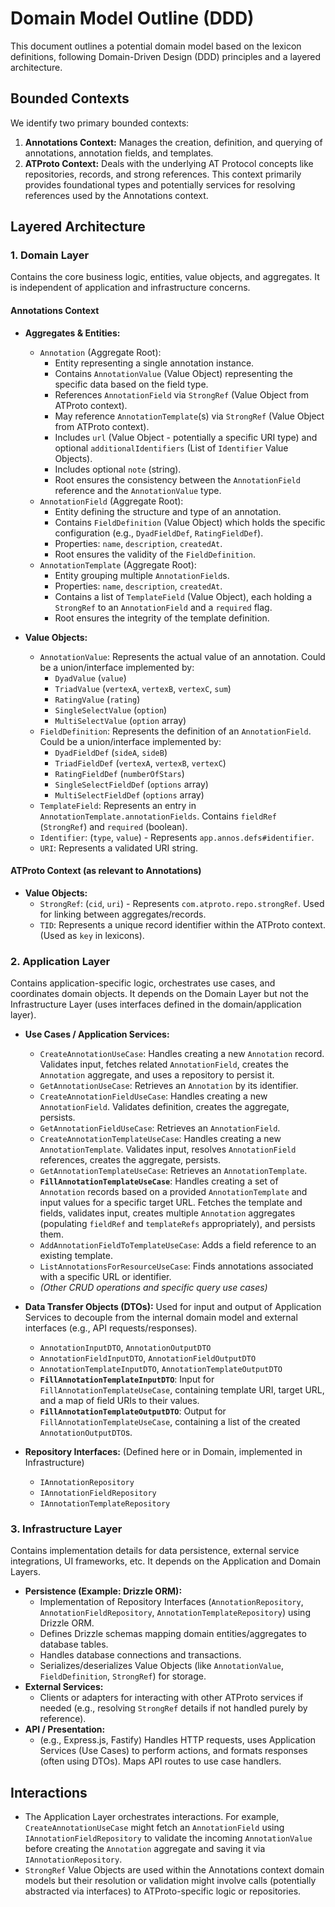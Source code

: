 # Domain Model Outline (DDD)

This document outlines a potential domain model based on the lexicon definitions, following Domain-Driven Design (DDD) principles and a layered architecture.

## Bounded Contexts

We identify two primary bounded contexts:

1.  **Annotations Context:** Manages the creation, definition, and querying of annotations, annotation fields, and templates.
2.  **ATProto Context:** Deals with the underlying AT Protocol concepts like repositories, records, and strong references. This context primarily provides foundational types and potentially services for resolving references used by the Annotations context.

## Layered Architecture

### 1. Domain Layer

Contains the core business logic, entities, value objects, and aggregates. It is independent of application and infrastructure concerns.

#### Annotations Context

*   **Aggregates & Entities:**
    *   `Annotation` (Aggregate Root):
        *   Entity representing a single annotation instance.
        *   Contains `AnnotationValue` (Value Object) representing the specific data based on the field type.
        *   References `AnnotationField` via `StrongRef` (Value Object from ATProto context).
        *   May reference `AnnotationTemplate`(s) via `StrongRef` (Value Object from ATProto context).
        *   Includes `url` (Value Object - potentially a specific URI type) and optional `additionalIdentifiers` (List of `Identifier` Value Objects).
        *   Includes optional `note` (string).
        *   Root ensures the consistency between the `AnnotationField` reference and the `AnnotationValue` type.
    *   `AnnotationField` (Aggregate Root):
        *   Entity defining the structure and type of an annotation.
        *   Contains `FieldDefinition` (Value Object) which holds the specific configuration (e.g., `DyadFieldDef`, `RatingFieldDef`).
        *   Properties: `name`, `description`, `createdAt`.
        *   Root ensures the validity of the `FieldDefinition`.
    *   `AnnotationTemplate` (Aggregate Root):
        *   Entity grouping multiple `AnnotationField`s.
        *   Properties: `name`, `description`, `createdAt`.
        *   Contains a list of `TemplateField` (Value Object), each holding a `StrongRef` to an `AnnotationField` and a `required` flag.
        *   Root ensures the integrity of the template definition.

*   **Value Objects:**
    *   `AnnotationValue`: Represents the actual value of an annotation. Could be a union/interface implemented by:
        *   `DyadValue` (`value`)
        *   `TriadValue` (`vertexA`, `vertexB`, `vertexC`, `sum`)
        *   `RatingValue` (`rating`)
        *   `SingleSelectValue` (`option`)
        *   `MultiSelectValue` (`option` array)
    *   `FieldDefinition`: Represents the definition of an `AnnotationField`. Could be a union/interface implemented by:
        *   `DyadFieldDef` (`sideA`, `sideB`)
        *   `TriadFieldDef` (`vertexA`, `vertexB`, `vertexC`)
        *   `RatingFieldDef` (`numberOfStars`)
        *   `SingleSelectFieldDef` (`options` array)
        *   `MultiSelectFieldDef` (`options` array)
    *   `TemplateField`: Represents an entry in `AnnotationTemplate.annotationFields`. Contains `fieldRef` (`StrongRef`) and `required` (boolean).
    *   `Identifier`: (`type`, `value`) - Represents `app.annos.defs#identifier`.
    *   `URI`: Represents a validated URI string.

#### ATProto Context (as relevant to Annotations)

*   **Value Objects:**
    *   `StrongRef`: (`cid`, `uri`) - Represents `com.atproto.repo.strongRef`. Used for linking between aggregates/records.
    *   `TID`: Represents a unique record identifier within the ATProto context. (Used as `key` in lexicons).

### 2. Application Layer

Contains application-specific logic, orchestrates use cases, and coordinates domain objects. It depends on the Domain Layer but not the Infrastructure Layer (uses interfaces defined in the domain/application layer).

*   **Use Cases / Application Services:**
    *   `CreateAnnotationUseCase`: Handles creating a new `Annotation` record. Validates input, fetches related `AnnotationField`, creates the `Annotation` aggregate, and uses a repository to persist it.
    *   `GetAnnotationUseCase`: Retrieves an `Annotation` by its identifier.
    *   `CreateAnnotationFieldUseCase`: Handles creating a new `AnnotationField`. Validates definition, creates the aggregate, persists.
    *   `GetAnnotationFieldUseCase`: Retrieves an `AnnotationField`.
    *   `CreateAnnotationTemplateUseCase`: Handles creating a new `AnnotationTemplate`. Validates input, resolves `AnnotationField` references, creates the aggregate, persists.
    *   `GetAnnotationTemplateUseCase`: Retrieves an `AnnotationTemplate`.
    *   **`FillAnnotationTemplateUseCase`**: Handles creating a set of `Annotation` records based on a provided `AnnotationTemplate` and input values for a specific target URL. Fetches the template and fields, validates input, creates multiple `Annotation` aggregates (populating `fieldRef` and `templateRefs` appropriately), and persists them.
    *   `AddAnnotationFieldToTemplateUseCase`: Adds a field reference to an existing template.
    *   `ListAnnotationsForResourceUseCase`: Finds annotations associated with a specific URL or identifier.
    *   *(Other CRUD operations and specific query use cases)*

*   **Data Transfer Objects (DTOs):** Used for input and output of Application Services to decouple from the internal domain model and external interfaces (e.g., API requests/responses).
    *   `AnnotationInputDTO`, `AnnotationOutputDTO`
    *   `AnnotationFieldInputDTO`, `AnnotationFieldOutputDTO`
    *   `AnnotationTemplateInputDTO`, `AnnotationTemplateOutputDTO`
    *   **`FillAnnotationTemplateInputDTO`**: Input for `FillAnnotationTemplateUseCase`, containing template URI, target URL, and a map of field URIs to their values.
    *   **`FillAnnotationTemplateOutputDTO`**: Output for `FillAnnotationTemplateUseCase`, containing a list of the created `AnnotationOutputDTO`s.

*   **Repository Interfaces:** (Defined here or in Domain, implemented in Infrastructure)
    *   `IAnnotationRepository`
    *   `IAnnotationFieldRepository`
    *   `IAnnotationTemplateRepository`

### 3. Infrastructure Layer

Contains implementation details for data persistence, external service integrations, UI frameworks, etc. It depends on the Application and Domain Layers.

*   **Persistence (Example: Drizzle ORM):**
    *   Implementation of Repository Interfaces (`AnnotationRepository`, `AnnotationFieldRepository`, `AnnotationTemplateRepository`) using Drizzle ORM.
    *   Defines Drizzle schemas mapping domain entities/aggregates to database tables.
    *   Handles database connections and transactions.
    *   Serializes/deserializes Value Objects (like `AnnotationValue`, `FieldDefinition`, `StrongRef`) for storage.
*   **External Services:**
    *   Clients or adapters for interacting with other ATProto services if needed (e.g., resolving `StrongRef` details if not handled purely by reference).
*   **API / Presentation:**
    *   (e.g., Express.js, Fastify) Handles HTTP requests, uses Application Services (Use Cases) to perform actions, and formats responses (often using DTOs). Maps API routes to use case handlers.

## Interactions

*   The Application Layer orchestrates interactions. For example, `CreateAnnotationUseCase` might fetch an `AnnotationField` using `IAnnotationFieldRepository` to validate the incoming `AnnotationValue` before creating the `Annotation` aggregate and saving it via `IAnnotationRepository`.
*   `StrongRef` Value Objects are used within the Annotations context domain models but their resolution or validation might involve calls (potentially abstracted via interfaces) to ATProto-specific logic or repositories.
